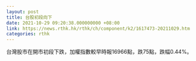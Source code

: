 ```yaml
---
layout: post
title: 台股初段向下
date: 2021-10-29 09:20:38.000000000 +08:00
link: https://news.rthk.hk/rthk/ch/component/k2/1617473-20211029.htm
categories: rthk
---
```


台灣股市在開市初段下跌，加權指數較早時報16966點，跌75點，跌幅0.44%。
